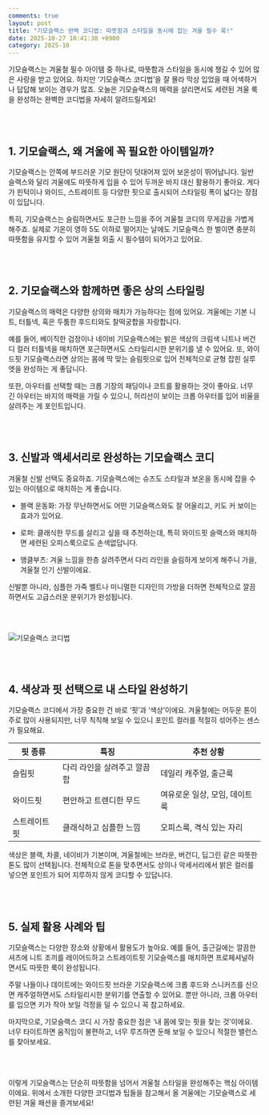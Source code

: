 ```yaml
---
comments: true
layout: post
title: "기모슬랙스 완벽 코디법: 따뜻함과 스타일을 동시에 잡는 겨울 필수 룩!"
date: 2025-10-27 10:41:38 +0900
category: 2025-10
---
```


기모슬랙스는 겨울철 필수 아이템 중 하나로, 따뜻함과 스타일을 동시에 챙길 수 있어 많은 사랑을 받고 있어요. 하지만 ‘기모슬랙스 코디법’을 잘 몰라 막상 입었을 때 어색하거나 답답해 보이는 경우가 많죠. 오늘은 기모슬랙스의 매력을 살리면서도 세련된 겨울 룩을 완성하는 완벽한 코디법을 자세히 알려드릴게요!

<br><br>

## 1. 기모슬랙스, 왜 겨울에 꼭 필요한 아이템일까?

기모슬랙스는 안쪽에 부드러운 기모 원단이 덧대어져 있어 보온성이 뛰어납니다. 일반 슬랙스와 달리 겨울에도 따뜻하게 입을 수 있어 두꺼운 바지 대신 활용하기 좋아요. 게다가 핀턱이나 와이드, 스트레이트 등 다양한 핏으로 출시되어 스타일링 폭이 넓다는 장점이 있답니다.

특히, 기모슬랙스는 슬림하면서도 포근한 느낌을 주어 겨울철 코디의 무게감을 가볍게 해주죠. 실제로 기온이 영하 5도 이하로 떨어지는 날에도 기모슬랙스 한 벌이면 충분히 따뜻함을 유지할 수 있어 겨울철 외출 시 필수템이 되어가고 있어요.

<br><br>

## 2. 기모슬랙스와 함께하면 좋은 상의 스타일링

기모슬랙스의 매력은 다양한 상의와 매치가 가능하다는 점에 있어요. 겨울에는 기본 니트, 터틀넥, 혹은 두툼한 후드티와도 찰떡궁합을 자랑합니다.

예를 들어, 베이직한 검정이나 네이비 기모슬랙스에는 밝은 색상의 크림색 니트나 버건디 컬러 터틀넥을 매치하면 포근하면서도 스타일리시한 분위기를 낼 수 있어요. 또, 와이드핏 기모슬랙스라면 상의는 몸에 딱 맞는 슬림핏으로 입어 전체적으로 균형 잡힌 실루엣을 완성하는 게 좋답니다.

또한, 아우터를 선택할 때는 크롭 기장의 패딩이나 코트를 활용하는 것이 좋아요. 너무 긴 아우터는 바지의 매력을 가릴 수 있으니, 허리선이 보이는 크롭 아우터를 입어 비율을 살려주는 게 포인트입니다.

<br><br>

## 3. 신발과 액세서리로 완성하는 기모슬랙스 코디

겨울철 신발 선택도 중요하죠. 기모슬랙스에는 슈즈도 스타일과 보온을 동시에 잡을 수 있는 아이템으로 매치하는 게 좋습니다.

- 블랙 운동화: 가장 무난하면서도 어떤 기모슬랙스와도 잘 어울리고, 키도 커 보이는 효과가 있어요.

- 로퍼: 클래식한 무드를 살리고 싶을 때 추천하는데, 특히 와이드핏 슬랙스와 매치하면 세련된 오피스룩으로도 손색없답니다.

- 앵클부츠: 겨울 느낌을 한층 살려주면서 다리 라인을 슬림하게 보이게 해주니 가을, 겨울철 인기 신발이에요.

신발뿐 아니라, 심플한 가죽 벨트나 미니멀한 디자인의 가방을 더하면 전체적으로 깔끔하면서도 고급스러운 분위기가 완성됩니다.

<br><br>

![기모슬랙스 코디법](https://images.unsplash.com/photo-1759898897021-9f706f5768dc?crop=entropy&cs=tinysrgb&fit=max&fm=jpg&ixid=M3w4MTk5NDN8MHwxfHJhbmRvbXx8fHx8fHx8fDE3NjE1MjkyNzV8&ixlib=rb-4.1.0&q=80&w=400)

<br><br>

## 4. 색상과 핏 선택으로 내 스타일 완성하기

기모슬랙스 코디에서 가장 중요한 건 바로 ‘핏’과 ‘색상’이에요. 겨울철에는 어두운 톤이 주로 많이 사용되지만, 너무 칙칙해 보일 수 있으니 포인트 컬러를 적절히 섞어주는 센스가 필요해요.

| 핏 종류       | 특징                          | 추천 상황                           |
|--------------|-----------------------------|-----------------------------------|
| 슬림핏       | 다리 라인을 살려주고 깔끔함    | 데일리 캐주얼, 출근룩               |
| 와이드핏     | 편안하고 트렌디한 무드         | 여유로운 일상, 모임, 데이트 룩      |
| 스트레이트핏 | 클래식하고 심플한 느낌         | 오피스룩, 격식 있는 자리             |

색상은 블랙, 차콜, 네이비가 기본이며, 겨울철에는 브라운, 버건디, 딥그린 같은 따뜻한 톤도 많이 선택됩니다. 전체적으로 톤을 맞추면서도 상의나 악세서리에서 밝은 컬러를 넣으면 포인트가 되어 지루하지 않게 코디할 수 있답니다.

<br><br>

## 5. 실제 활용 사례와 팁

기모슬랙스는 다양한 장소와 상황에서 활용도가 높아요. 예를 들어, 출근길에는 깔끔한 셔츠에 니트 조끼를 레이어드하고 스트레이트핏 기모슬랙스를 매치하면 프로페셔널하면서도 따뜻한 룩이 완성됩니다.

주말 나들이나 데이트에는 와이드핏 브라운 기모슬랙스에 크롭 후드와 스니커즈를 신으면 캐주얼하면서도 스타일리시한 분위기를 연출할 수 있어요. 뿐만 아니라, 크롭 아우터를 입으면 키가 작아 보일 걱정을 덜 수 있으니 꼭 참고하세요.

마지막으로, 기모슬랙스 코디 시 가장 중요한 점은 ‘내 몸에 맞는 핏을 찾는 것’이에요. 너무 타이트하면 움직임이 불편하고, 너무 루즈하면 둔해 보일 수 있으니 적절한 밸런스를 찾아보세요.

<br><br>

이렇게 기모슬랙스는 단순히 따뜻함을 넘어서 겨울철 스타일을 완성해주는 핵심 아이템이에요. 위에서 소개한 다양한 코디법과 팁들을 참고해서 올 겨울에는 기모슬랙스로 세련된 겨울 패션을 즐겨보세요!